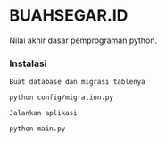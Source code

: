 # BUAHSEGAR.ID

Nilai akhir dasar pemprograman python.
<br>
### Instalasi

`Buat database dan migrasi tablenya`

    python config/migration.py

`Jalankan aplikasi`

    python main.py
